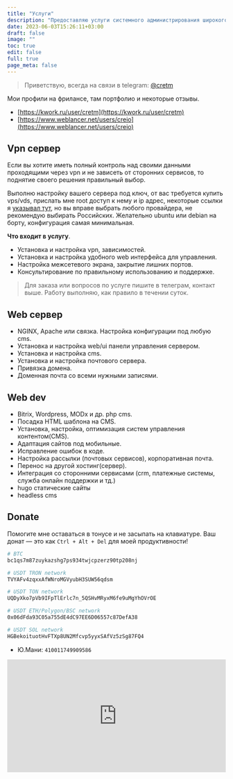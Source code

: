 ```yaml
---
title: "Услуги"
description: "Предоставляю услуги системного администрирования широкого спектра, более 10 лет опыта"
date: 2023-06-03T15:26:11+03:00
draft: false
image: ""
toc: true
edit: false
full: true
page_meta: false
---
```


> Приветствую, всегда на связи в telegram: [@cretm](https://t.me/cretm)

Мои профили на фрилансе, там портфолио и некоторые отзывы.

- [https://kwork.ru/user/cretm](https://kwork.ru/user/cretm)
- [https://www.weblancer.net/users/creio](https://www.weblancer.net/users/creio)

## Vpn сервер

Если вы хотите иметь полный контроль над своими данными проходящими через vpn и не зависеть от сторонних сервисов, то поднятие своего решения правильный выбор.

Выполню настройку вашего сервера под ключ, от вас требуется купить vps/vds, прислать мне root доступ к нему и ip адрес, некоторые ссылки я [указывал тут](/wow/#host), но вы вправе выбрать любого провайдера, не рекомендую выбирать Российских. Желательно ubuntu или debian на борту, конфигурация самая минимальная.

**Что входит в услугу**.

- Установка и настройка vpn, зависимостей.
- Установка и настройка удобного web интерфейса для управления.
- Настройка межсетевого экрана, закрытие лишних портов.
- Консультирование по правильному использованию и поддержке.

> Для заказа или вопросов по услуге пишите в телеграм, контакт выше. Работу выполняю, как правило в течении суток.

## Web сервер

- NGINX, Apache или связка. Настройка конфигурации под любую cms.
- Установка и настройка web/ui панели управления сервером.
- Установка и настройка cms.
- Установка и настройка почтового сервера.
- Привязка домена.
- Доменная почта со всеми нужными записями.

## Web dev

- Bitrix, Wordpress, MODx и др. php cms.
- Посадка HTML шаблона на CMS.
- Установка, настройка, оптимизация систем управления контентом(CMS).
- Адаптация сайтов под мобильные.
- Исправление ошибок в коде.
- Настройка рассылки (почтовых сервисов), корпоративная почта.
- Перенос на другой хостинг(сервер).
- Интеграция со сторонними сервисами (crm, платежные системы, служба онлайн поддержки и тд.)
- hugo статические сайты
- headless cms

## Donate

Помогите мне оставаться в тонусе и не засыпать на клавиатуре. Ваш донат — это как `Ctrl + Alt + Del` для моей продуктивности!

```bash
# BTC
bc1qs7m87zuykazshg7ps934twjcpzerz90tp208nj

# USDT TRON network
TVYAFv4zqxxAfWNroMGVyubH3SUW56qdsm

# USDT TON network
UQDyXko7pVb9IFpTlErlc7n_5QSHvMRyxM6fe9uMgYhOVrOE

# USDT ETH/Polygon/BSC network
0x06dFda93C05a755dE4dC97EE6D06557c87DefA38

# USDT SOL network
HGBekoituotHvFTXp8UN2Mfcvp5yyxSAfVz5zSg87FQ4
```

- Ю.Мани: `410011749909586`

<iframe src="https://yoomoney.ru/quickpay/shop-widget?writer=seller&default-sum=&button-text=11&payment-type-choice=on&mobile-payment-type-choice=on&mail=on&successURL=&quickpay=shop&account=410011749909586&targets=%D0%9F%D0%B5%D1%80%D0%B5%D0%B2%D0%BE%D0%B4%20%D0%BF%D0%BE%20%D0%BA%D0%BD%D0%BE%D0%BF%D0%BA%D0%B5&" width="100%" height="260" frameborder="0" allowtransparency="true" scrolling="no"></iframe>
